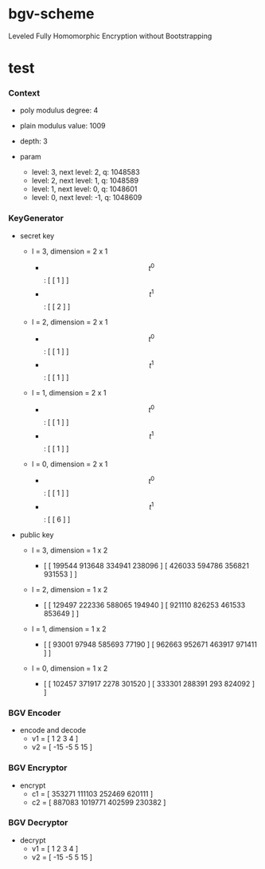 # bgv-scheme
 Leveled Fully Homomorphic Encryption without Bootstrapping


# test
### Context

- poly modulus degree: 4
- plain modulus value: 1009
- depth: 3

- param
  - level: 3, next level: 2, q: 1048583
  - level: 2, next level: 1, q: 1048589
  - level: 1, next level: 0, q: 1048601
  - level: 0, next level: -1, q: 1048609

### KeyGenerator

- secret key
  
  - l = 3, dimension = 2 x 1
    - $$t^0$$: [ [ 1 ] ]
    - $$t^1$$: [ [ 2 ] ]

  - l = 2, dimension = 2 x 1
    - $$t^0$$: [ [ 1 ] ]
    - $$t^1$$: [ [ 1 ] ]

  - l = 1, dimension = 2 x 1
    - $$t^0$$: [ [ 1 ] ]
    - $$t^1$$: [ [ 1 ] ]

  - l = 0, dimension = 2 x 1
    - $$t^0$$: [ [ 1 ] ]
    - $$t^1$$: [ [ 6 ] ]


- public key

  - l = 3, dimension = 1 x 2
    - [ [ 199544 913648 334941 238096 ] [ 426033 594786 356821 931553 ] ]

  - l = 2, dimension = 1 x 2
    - [ [ 129497 222336 588065 194940 ] [ 921110 826253 461533 853649 ] ]

  - l = 1, dimension = 1 x 2
    - [ [ 93001 97948 585693 77190 ] [ 962663 952671 463917 971411 ] ]

  - l = 0, dimension = 1 x 2
    - [ [ 102457 371917 2278 301520 ] [ 333301 288391 293 824092 ] ]

### BGV Encoder

- encode and decode
  - v1 = [ 1 2 3 4 ]
  - v2 = [ -15 -5 5 15 ]

### BGV Encryptor

- encrypt
  - c1 = [ 353271 111103 252469 620111 ]
  - c2 = [ 887083 1019771 402599 230382 ]

### BGV Decryptor

- decrypt
  - v1 = [ 1 2 3 4 ]
  - v2 = [ -15 -5 5 15 ]
